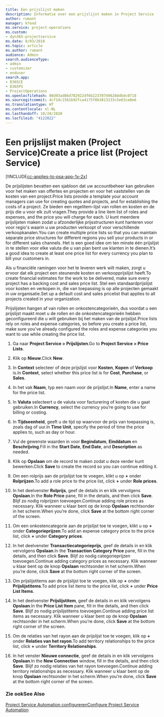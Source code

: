 ```yaml
---
title: Een prijslijst maken
description: Informatie over een prijslijst maken in Project Service
author: rumant
manager: kfend
ms.service: project-operations
ms.custom:
- dyn365-projectservice
ms.date: 8/03/2018
ms.topic: article
ms.author: rumant
audience: Admin
search.audienceType:
- admin
- customizer
- enduser
search.app:
- D365CE
- D365PS
- ProjectOperations
ms.openlocfilehash: 08d93ad86d782922df6b22370749628ddbdc0718
ms.sourcegitcommit: 4cf1dc1561b92fca4175f0b3813133c5e63ce8e6
ms.translationtype: HT
ms.contentlocale: nl-NL
ms.lasthandoff: 10/28/2020
ms.locfileid: "4122022"
---
```

# <a name="create-a-price-list-project-service"></a><span data-ttu-id="96be5-103">Een prijslijst maken (Project Service)</span><span class="sxs-lookup"><span data-stu-id="96be5-103">Create a price list (Project Service)</span></span>

[!INCLUDE[cc-applies-to-psa-app-1x-2x](../includes/cc-applies-to-psa-app-1x-2x.md)]

<span data-ttu-id="96be5-104">De prijslijsten bevatten een sjabloon dat uw accountbeheer kan gebruiken voor het maken van offertes en projecten en voor het vaststellen van de kosten van een project.</span><span class="sxs-lookup"><span data-stu-id="96be5-104">Price lists provide a template your account managers can use for creating quotes and projects, and for establishing the costs of a project.</span></span> <span data-ttu-id="96be5-105">Ze bieden een regelitem-lijst van rollen en kosten en de prijs die u voor elk zult vragen.</span><span class="sxs-lookup"><span data-stu-id="96be5-105">They provide a line item list of roles and expenses, and the price you will charge for each.</span></span> <span data-ttu-id="96be5-106">U kunt meerdere prijslijsten maken zodat u afzonderlijke prijsstructuren kunt hanteren voor voor regio's waarin u uw producten verkoopt of voor verschillende verkoopkanalen.</span><span class="sxs-lookup"><span data-stu-id="96be5-106">You can create multiple price lists so that you can maintain separate price structures for different regions you sell your products in or for different sales channels.</span></span> <span data-ttu-id="96be5-107">Het is een goed idee om ten minste één prijslijst in te stellen voor elke valuta die u van plan bent uw klanten in te dienen.</span><span class="sxs-lookup"><span data-stu-id="96be5-107">It’s a good idea to create at least one price list for every currency you plan to bill your customers in.</span></span>  
  
<span data-ttu-id="96be5-108">Als u financiële ramingen voor het te leveren werk wilt maken, zorgt u ervoor dat elk project een steunende kosten en verkoopprijslijst heeft.</span><span class="sxs-lookup"><span data-stu-id="96be5-108">To create financial estimates for the work to be delivered, make sure every project has a backing cost and sales price list.</span></span> <span data-ttu-id="96be5-109">Stel een standaardprijslijst voor kosten en verkopen in, die van toepassing is op alle projecten gemaakt in uw organisatie.</span><span class="sxs-lookup"><span data-stu-id="96be5-109">Set up a default cost and sales pricelist that applies to all projects created in your organization.</span></span>  
  
<span data-ttu-id="96be5-110">Prijslijsten hangen af van rollen en onkostencategorieën, dus voordat u een prijslijst maakt moet u de rollen en de onkostencategorieën hebben geconfigureerd die u wilt gebruiken bij het maken van de prijslijst.</span><span class="sxs-lookup"><span data-stu-id="96be5-110">Price lists rely on roles and expense categories, so before you create a price list, make sure you’ve already configured the roles and expense categories you want to use while creating the price list.</span></span>  
  
1.  <span data-ttu-id="96be5-111">Ga naar **Project Service > Prijslijsten**.</span><span class="sxs-lookup"><span data-stu-id="96be5-111">Go to **Project Service > Price Lists**.</span></span>  
  
2.  <span data-ttu-id="96be5-112">Klik op **Nieuw**.</span><span class="sxs-lookup"><span data-stu-id="96be5-112">Click **New**.</span></span>  
  
3.  <span data-ttu-id="96be5-113">In **Context** selecteer of deze prijslijst voor **Kosten**, **Kopen** of **Verkoop** is.</span><span class="sxs-lookup"><span data-stu-id="96be5-113">In **Context**, select whether this price list is for **Cost**, **Purchase**, or **Sales**.</span></span>  
  
4.  <span data-ttu-id="96be5-114">In het vak **Naam**, typ een naam voor de prijslijst.</span><span class="sxs-lookup"><span data-stu-id="96be5-114">In **Name**, enter a name for the price list.</span></span>  
  
5.  <span data-ttu-id="96be5-115">In **Valuta** selecteert u de valuta voor facturering of kosten die u gaat gebruiken.</span><span class="sxs-lookup"><span data-stu-id="96be5-115">In **Currency**, select the currency you’re going to use for billing or costing.</span></span>  
  
6.  <span data-ttu-id="96be5-116">In **Tijdseenheid**, geeft u de tijd op waarvoor de prijs van toepassing is, zoals dag of uur.</span><span class="sxs-lookup"><span data-stu-id="96be5-116">In **Time Unit**, specify the period of time the price applies to, such as day or hour.</span></span>  
  
7.  <span data-ttu-id="96be5-117">Vul de gewenste waarden in voor **Begindatum**, **Einddatum** en **Beschrijving**.</span><span class="sxs-lookup"><span data-stu-id="96be5-117">Fill in the **Start Date**, **End Date**, and **Description** as needed.</span></span>  
  
8.  <span data-ttu-id="96be5-118">Klik op **Opslaan** om de record te maken zodat u deze verder kunt bewerken.</span><span class="sxs-lookup"><span data-stu-id="96be5-118">Click **Save** to create the record so you can continue editing it.</span></span>  
  
9. <span data-ttu-id="96be5-119">Om een rolprijs aan de prijslijst toe te voegen, klikt u op **+** onder **Rolprijzen**.</span><span class="sxs-lookup"><span data-stu-id="96be5-119">To add a role price to the price list, click **+** under **Role prices**.</span></span>  
  
10. <span data-ttu-id="96be5-120">In het deelvenster **Rolprijs**, geef de details in en klik vervolgens **Opslaan**.</span><span class="sxs-lookup"><span data-stu-id="96be5-120">In the **Role Price** pane, fill in the details, and then click **Save**.</span></span> <span data-ttu-id="96be5-121">Blijf zo nodig rolprijzen toevoegen.</span><span class="sxs-lookup"><span data-stu-id="96be5-121">Continue adding role prices as necessary.</span></span> <span data-ttu-id="96be5-122">Klik wanneer u klaar bent op de knop **Opslaan** rechtsonder in het scherm.</span><span class="sxs-lookup"><span data-stu-id="96be5-122">When you’re done, click **Save** at the bottom right corner of the screen.</span></span>  
  
11. <span data-ttu-id="96be5-123">Om een onkostencategorie aan de prijslijst toe te voegen, klikt u op **+** onder **Categorieprijzen**.</span><span class="sxs-lookup"><span data-stu-id="96be5-123">To add an expense category price to the price list, click **+** under **Category prices**.</span></span>  
  
12. <span data-ttu-id="96be5-124">In het deelvenster **Transactiecategorieprijs**, geef de details in en klik vervolgens **Opslaan**.</span><span class="sxs-lookup"><span data-stu-id="96be5-124">In the **Transaction Category Price** pane, fill in the details, and then click **Save**.</span></span> <span data-ttu-id="96be5-125">Blijf zo nodig categorieprijzen toevoegen.</span><span class="sxs-lookup"><span data-stu-id="96be5-125">Continue adding category prices as necessary.</span></span> <span data-ttu-id="96be5-126">Klik wanneer u klaar bent op de knop **Opslaan** rechtsonder in het scherm.</span><span class="sxs-lookup"><span data-stu-id="96be5-126">When you’re done, click **Save** at the bottom right corner of the screen.</span></span>  
  
13. <span data-ttu-id="96be5-127">Om prijslijstitems aan de prijslijst toe te voegen, klik op **+** onder **Prijslijstitems**.</span><span class="sxs-lookup"><span data-stu-id="96be5-127">To add price list items to the price list, click **+** under **Price List Items**.</span></span>  
  
14. <span data-ttu-id="96be5-128">In het deelvenster **Prijslijstitem**, geef de details in en klik vervolgens **Opslaan**.</span><span class="sxs-lookup"><span data-stu-id="96be5-128">In the **Price List Item** pane, fill in the details, and then click **Save**.</span></span> <span data-ttu-id="96be5-129">Blijf zo nodig prijslijstitems toevoegen.</span><span class="sxs-lookup"><span data-stu-id="96be5-129">Continue adding price list items as necessary.</span></span> <span data-ttu-id="96be5-130">Klik wanneer u klaar bent op de knop **Opslaan** rechtsonder in het scherm.</span><span class="sxs-lookup"><span data-stu-id="96be5-130">When you’re done, click **Save** at the bottom right corner of the screen.</span></span>  
  
15. <span data-ttu-id="96be5-131">Om de relaties van het rayon aan de prijslijst toe te voegen, klik op **+** onder **Relaties van het rayon**.</span><span class="sxs-lookup"><span data-stu-id="96be5-131">To add territory relationships to the price list, click **+** under **Territory Relationships**.</span></span>  
  
16. <span data-ttu-id="96be5-132">In het venster **Nieuwe connectie**, geef de details in en klik vervolgens **Opslaan**.</span><span class="sxs-lookup"><span data-stu-id="96be5-132">In the **New Connection** window, fill in the details, and then click **Save**.</span></span> <span data-ttu-id="96be5-133">Blijf zo nodig relaties van het rayon toevoegen.</span><span class="sxs-lookup"><span data-stu-id="96be5-133">Continue adding territory relationships as necessary.</span></span> <span data-ttu-id="96be5-134">Klik wanneer u klaar bent op de knop **Opslaan** rechtsonder in het scherm.</span><span class="sxs-lookup"><span data-stu-id="96be5-134">When you’re done, click **Save** at the bottom right corner of the screen.</span></span>  
  
### <a name="see-also"></a><span data-ttu-id="96be5-135">Zie ook</span><span class="sxs-lookup"><span data-stu-id="96be5-135">See Also</span></span>  
 [<span data-ttu-id="96be5-136">Project Service Automation configureren</span><span class="sxs-lookup"><span data-stu-id="96be5-136">Configure Project Service Automation</span></span>](../psa/configure.md)
